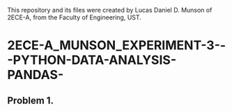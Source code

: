 This repository and its files were created by Lucas Daniel D. Munson of 2ECE-A, from the Faculty of Engineering, UST.

# 2ECE-A_MUNSON_EXPERIMENT-3---PYTHON-DATA-ANALYSIS-PANDAS-

## Problem 1. 

